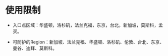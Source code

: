  

# 使用限制


* 入口点区域：华盛顿，洛杉矶，法兰克福，东京，台北，新加坡，莫斯科，孟买。

* 可防护的Region：新加坡、法兰克福、华盛顿、洛杉矶、伦敦、台北、东京、曼谷、迪拜、莫斯科。




